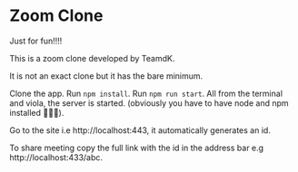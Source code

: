 # Zoom Clone

Just for fun!!!!

This is a zoom clone developed by TeamdK.

It is not an exact clone but it has the bare minimum.

Clone the app. Run `npm install`. Run `npm run start`. All from the terminal and viola, the server is started. (obviously you have to have node and npm installed 🤷🏾‍♂️).

Go to the site i.e http://localhost:443, it automatically generates an id.

To share meeting copy the full link with the id in the address bar e.g http://localhost:433/abc.

